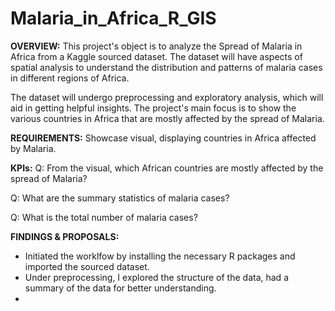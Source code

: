 # Malaria_in_Africa_R_GIS

**OVERVIEW:**
This project's object is to analyze the Spread of Malaria in Africa from a Kaggle sourced dataset. The dataset will have aspects of spatial analysis to understand the distribution and patterns of malaria cases in different regions of Africa.

The dataset will undergo preprocessing and exploratory analysis, which will aid in getting helpful insights. The project's main focus is to show the various countries in Africa that are mostly affected by the spread of Malaria. 

**REQUIREMENTS:**
Showcase visual, displaying countries in Africa affected by Malaria. 

**KPIs:**
Q: From the visual, which African countries are mostly affected by the spread of Malaria?

Q: What are the summary statistics of malaria cases?

Q: What is the total number of malaria cases?

**FINDINGS & PROPOSALS:**
- Initiated the worklfow by installing the necessary R packages and imported the sourced dataset.
- Under preprocessing, I explored the structure of the data, had a summary of the data for better understanding.
- 
